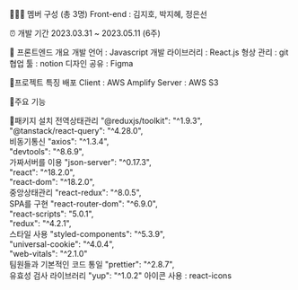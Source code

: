 🏃🏻‍♂️ 멤버 구성 (총 3명)
Front-end : 김지호, 박지혜, 정은선

⏰ 개발 기간
2023.03.31 ~ 2023.05.11 (6주)

📝 프론트엔드 개요
개발 언어 : Javascript
개발 라이브러리 : React.js
형상 관리 : git
협업 툴 : notion
디자인 공유 : Figma

🐷프로젝트 특징
배포
Client : AWS Amplify
Server : AWS S3

🔧주요 기능

🔧패키지 설치
전역상태관리 "@reduxjs/toolkit": "^1.9.3", <br />
"@tanstack/react-query": "^4.28.0", <br />
비동기통신 "axios": "^1.3.4", <br />
"devtools": "^8.6.9", <br />
가짜서버를 이용 "json-server": "^0.17.3", <br />
"react": "^18.2.0", <br />
"react-dom": "^18.2.0", <br />
중앙상태관리 "react-redux": "^8.0.5", <br />
SPA를 구현 "react-router-dom": "^6.9.0", <br />
"react-scripts": "5.0.1", <br />
"redux": "^4.2.1", <br />
스타일 사용 "styled-components": "^5.3.9", <br />
"universal-cookie": "^4.0.4", <br />
"web-vitals": "^2.1.0" <br />
팀원들과 기본적인 코드 통일 "prettier": "^2.8.7", <br />
유효성 검사 라이브러리 "yup": "^1.0.2"
아이콘 사용 : react-icons
